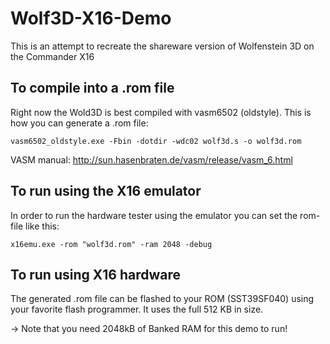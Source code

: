 # Wolf3D-X16-Demo

This is an attempt to recreate the shareware version of Wolfenstein 3D on the Commander X16

## To compile into a .rom file

Right now the Wold3D is best compiled with vasm6502 (oldstyle). This is how you can generate a .rom file:

  `vasm6502_oldstyle.exe -Fbin -dotdir -wdc02 wolf3d.s -o wolf3d.rom`

VASM manual: http://sun.hasenbraten.de/vasm/release/vasm_6.html

## To run using the X16 emulator

In order to run the hardware tester using the emulator you can set the rom-file like this:

  `x16emu.exe -rom "wolf3d.rom" -ram 2048 -debug`

## To run using X16 hardware

The generated .rom file can be flashed to your ROM (SST39SF040) using your favorite flash programmer. It uses the full 512 KB in size.

-> Note that you need 2048kB of Banked RAM for this demo to run!


